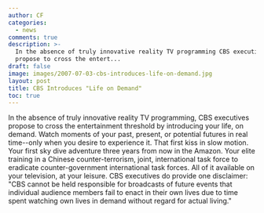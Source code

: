 ```yaml
---
author: CF
categories:
  - news
comments: true
description: >-
  In the absence of truly innovative reality TV programming CBS executives
  propose to cross the entert...
draft: false
image: images/2007-07-03-cbs-introduces-life-on-demand.jpg
layout: post
title: CBS Introduces "Life on Demand"
toc: true
---
```

    
In the absence of truly innovative reality TV programming, CBS executives propose to cross the entertainment threshold by introducing your life, on demand. Watch moments of your past, present, or potential futures in real time--only when you desire to experience it. That first kiss in slow motion. Your first sky dive adventure three years from now in the Amazon. Your elite training in a Chinese counter-terrorism, joint, international task force to eradicate counter-government international task forces. All of it available on your television, at your leisure. CBS executives do provide one disclaimer: "CBS cannot be held responsible for broadcasts of future events that individual audience members fail to enact in their own lives due to time spent watching own lives in demand without regard for actual living."    

